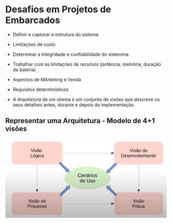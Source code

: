 # Desafios em Projetos de Embarcados
 - Definir e capturar a estrutura do sistema
 - Limitações de custo
 - Determinar a integridade e confiabilidade do sistemma
 - Trabalhar com as limitações de recursos (potência, memória, duração da bateria)
 - Aspectos de MArketing e Venda
 - Requisitos determinísticos

- A *Arquitetura* de um sitema é um conjunto de visões que *descreve* os seus detalhes antes, durante e depois da implementação.

## Representar uma Arquitetura - Modelo de 4+1 visões
![alt text](image.png)

